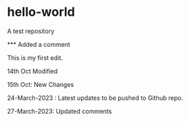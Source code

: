 # hello-world
A test repository

*** Added a comment

This is my first edit. 

14th Oct Modified

15th Oct: New Changes

24-March-2023 : Latest updates to be pushed to Github repo.

27-March-2023: Updated comments

